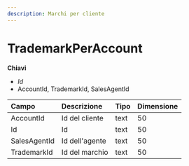 ```yaml
---
description: Marchi per cliente
---
```

# TrademarkPerAccount

**Chiavi**

- *Id*
- AccountId, TrademarkId, SalesAgentId

| Campo | Descrizione | Tipo | Dimensione | 
| :--- | :--- | :--- | :--- |
| AccountId | Id del cliente | text | 50 |
| Id | Id | text | 50 |
| SalesAgentId | Id dell'agente | text | 50 |
| TrademarkId | Id del marchio | text | 50 |



